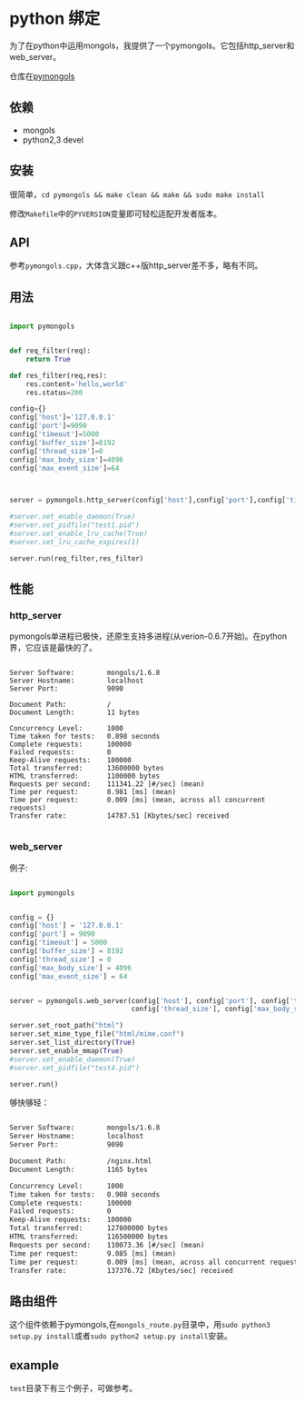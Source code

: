 # python 绑定

为了在python中运用mongols，我提供了一个pymongols。它包括http_server和web_server。

仓库在[pymongols](https://github.com/webcpp/pymongols)


## 依赖
- mongols
- python2,3 devel

## 安装

很简单，`cd pymongols && make clean && make && sudo make install`

修改`Makefile`中的`PYVERSION`变量即可轻松适配开发者版本。



## API

参考`pymongols.cpp`，大体含义跟c++版http_server差不多，略有不同。

## 用法

```python

import pymongols


def req_filter(req):
    return True

def res_filter(req,res):
    res.content='hello,world'
    res.status=200

config={}
config['host']='127.0.0.1'
config['port']=9090
config['timeout']=5000
config['buffer_size']=8192
config['thread_size']=0
config['max_body_size']=4096
config['max_event_size']=64



server = pymongols.http_server(config['host'],config['port'],config['timeout'],config['buffer_size'],config['thread_size'],config['max_body_size'],config['max_event_size'])

#server.set_enable_daemon(True)
#server.set_pidfile("test1.pid")
#server.set_enable_lru_cache(True)
#server.set_lru_cache_expires(1)

server.run(req_filter,res_filter)

```

## 性能

### http_server 

pymongols单进程已极快，还原生支持多进程(从verion-0.6.7开始)。在python界，它应该是最快的了。

```text

Server Software:        mongols/1.6.8
Server Hostname:        localhost
Server Port:            9090

Document Path:          /
Document Length:        11 bytes

Concurrency Level:      1000
Time taken for tests:   0.898 seconds
Complete requests:      100000
Failed requests:        0
Keep-Alive requests:    100000
Total transferred:      13600000 bytes
HTML transferred:       1100000 bytes
Requests per second:    111341.22 [#/sec] (mean)
Time per request:       8.981 [ms] (mean)
Time per request:       0.009 [ms] (mean, across all concurrent requests)
Transfer rate:          14787.51 [Kbytes/sec] received


```

### web_server

例子:

```python

import pymongols


config = {}
config['host'] = '127.0.0.1'
config['port'] = 9090
config['timeout'] = 5000
config['buffer_size'] = 8192
config['thread_size'] = 0
config['max_body_size'] = 4096
config['max_event_size'] = 64


server = pymongols.web_server(config['host'], config['port'], config['timeout'], config['buffer_size'],
                              config['thread_size'], config['max_body_size'], config['max_event_size'])

server.set_root_path("html")
server.set_mime_type_file("html/mime.conf")
server.set_list_directory(True)
server.set_enable_mmap(True)
#server.set_enable_daemon(True)
#server.set_pidfile("test4.pid")

server.run()


```

够快够轻：

```txt

Server Software:        mongols/1.6.8
Server Hostname:        localhost
Server Port:            9090

Document Path:          /nginx.html
Document Length:        1165 bytes

Concurrency Level:      1000
Time taken for tests:   0.908 seconds
Complete requests:      100000
Failed requests:        0
Keep-Alive requests:    100000
Total transferred:      127800000 bytes
HTML transferred:       116500000 bytes
Requests per second:    110073.36 [#/sec] (mean)
Time per request:       9.085 [ms] (mean)
Time per request:       0.009 [ms] (mean, across all concurrent requests)
Transfer rate:          137376.72 [Kbytes/sec] received


```

## 路由组件

这个组件依赖于pymongols,在`mongols_route.py`目录中，用`sudo python3 setup.py install`或者`sudo python2 setup.py install`安装。


## example

`test`目录下有三个例子，可做参考。